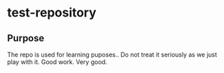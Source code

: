 # test-repository

## Purpose

The repo is used for learning puposes.. Do not treat it seriously as we just play with it. Good work. Very good.
